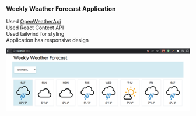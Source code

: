 ### Weekly Weather Forecast Application


Used [OpenWeatherApi](https://openweathermap.org/api) <br>
Used React Context API<br>
Used tailwind for styling<br>
Application has responsive design<br> 

![image](./weatherProject.PNG)